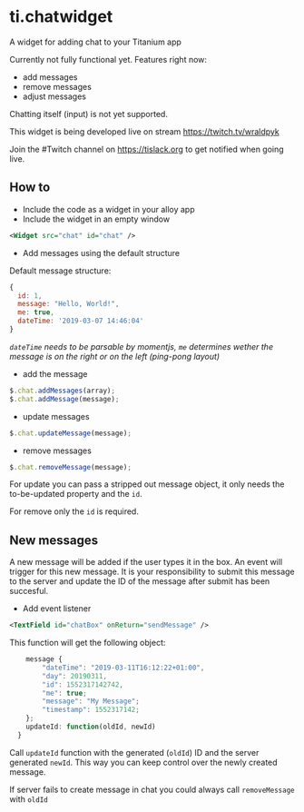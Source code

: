 # ti.chatwidget
A widget for adding chat to your Titanium app

Currently not fully functional yet. Features right now:

- add messages
- remove messages
- adjust messages

Chatting itself (input) is not yet supported. 

This widget is being developed live on stream https://twitch.tv/wraldpyk

Join the #Twitch channel on https://tislack.org to get notified when going live.

## How to

- Include the code as a widget in your alloy app
- Include the widget in an empty window
```xml
<Widget src="chat" id="chat" />
```

- Add messages using the default structure

Default message structure:
```js
{
  id: 1,
  message: "Hello, World!",
  me: true,
  dateTime: '2019-03-07 14:46:04'
}
```
*`dateTime` needs to be parsable by momentjs, `me` determines wether the message is on the right or on the left (ping-pong layout)*

- add the message

```js
$.chat.addMessages(array);
$.chat.addMessage(message);
```

- update messages
```js
$.chat.updateMessage(message);
```

- remove messages
```js
$.chat.removeMessage(message);
```

For update you can pass a stripped out message object, it only needs the to-be-updated property and the `id`.

For remove only the `id` is required.

## New messages
A new message will be added if the user types it in the box. An event will trigger for this new message. It is your responsibility to submit this message to the server and update the ID of the message after submit has been succesful.

- Add event listener

```xml
<TextField id="chatBox" onReturn="sendMessage" />
```

This function will get the following object:

```js
    message {
        "dateTime": "2019-03-11T16:12:22+01:00",
        "day": 20190311,
        "id": 1552317142742,
        "me": true;
        "message": "My Message";
        "timestamp": 1552317142;
    };
    updateId: function(oldId, newId)
  }
```

Call `updateId` function with the generated (`oldId`) ID and the server generated `newId`. This way you can keep control over the newly created message. 

If server fails to create message in chat you could always call `removeMessage` with `oldId`